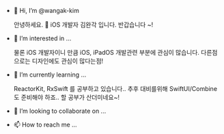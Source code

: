 


- 👋 Hi, I’m @wangak-kim

  안녕하세요. 🍎 iOS 개발자 김완각 입니다.
  반갑습니다 ~!

- 👀 I’m interested in ...
  
  물론 iOS 개발자이니 만큼 iOS, iPadOS 개발관련 부분에 관심이 많습니다.
  다른점으로는 디자인에도 관심이 많다는점!
  
- 🌱 I’m currently learning ...

  ReactorKit, RxSwift 를 공부하고 있습니다.. 추후 대비를위해 SwiftUI/Combine 도 준비해야 하죠.. 할 공부가 산더미네요~!
- 💞️ I’m looking to collaborate on ...
- 📫 How to reach me ...

<!---
wangak-kim/wangak-kim is a ✨ special ✨ repository because its `README.md` (this file) appears on your GitHub profile.
You can click the Preview link to take a look at your changes.
--->
